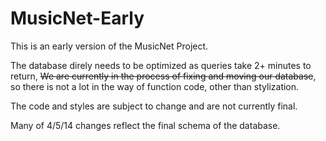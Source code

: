 MusicNet-Early
==============
This is an early version of the MusicNet Project. 

The database direly needs to be optimized as queries take 2+ minutes to return, ~~We are currently in the process of fixing and moving our database~~, so there is not a lot in the way of function code,
other than stylization. 


The code and styles are subject to change and are not currently final.

Many of 4/5/14 changes reflect the final schema of the database. 
